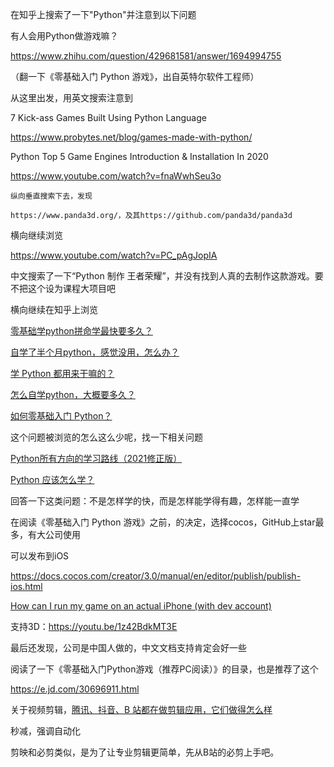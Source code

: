 在知乎上搜索了一下"Python"并注意到以下问题

有人会用Python做游戏嘛？

https://www.zhihu.com/question/429681581/answer/1694994755

（翻一下《零基础入门 Python 游戏》，出自英特尔软件工程师）

从这里出发，用英文搜索注意到

7 Kick-ass Games Built Using Python Language

https://www.probytes.net/blog/games-made-with-python/

Python Top 5 Game Engines Introduction & Installation In 2020

https://www.youtube.com/watch?v=fnaWwhSeu3o

    纵向垂直搜索下去，发现

    https://www.panda3d.org/，及其https://github.com/panda3d/panda3d

横向继续浏览

https://www.youtube.com/watch?v=PC_pAgJopIA


中文搜索了一下“Python 制作 王者荣耀”，并没有找到人真的去制作这款游戏。要不把这个设为课程大项目吧


横向继续在知乎上浏览

[零基础学python拼命学最快要多久？](https://www.zhihu.com/question/453867703/answer/1907046644)

[自学了半个月python，感觉没用，怎么办？](https://www.zhihu.com/question/381078052/answer/2015651056)

[学 Python 都用来干嘛的？](https://www.zhihu.com/question/34098079/answer/1786342281)

[怎么自学python，大概要多久？](https://www.zhihu.com/question/300985609/answer/1480501434)

[如何零基础入门 Python？](https://www.zhihu.com/question/30436581/answer/2273585143)

这个问题被浏览的怎么这么少呢，找一下相关问题

[Python所有方向的学习路线（2021修正版）](https://zhuanlan.zhihu.com/p/383911777)

[Python 应该怎么学？](https://www.zhihu.com/question/353341563/answer/903740226)

回答一下这类问题：不是怎样学的快，而是怎样能学得有趣，怎样能一直学


在阅读《零基础入门 Python 游戏》之前，的决定，选择cocos，GitHub上star最多，有大公司使用

可以发布到iOS

https://docs.cocos.com/creator/3.0/manual/en/editor/publish/publish-ios.html

[How can I run my game on an actual iPhone (with dev account)](https://discuss.cocos2d-x.org/t/how-can-i-run-my-game-on-an-actual-iphone-with-dev-account/34430)

支持3D：https://youtu.be/1z42BdkMT3E

最后还发现，公司是中国人做的，中文文档支持肯定会好一些

阅读了一下《零基础入门Python游戏（推荐PC阅读）》的目录，也是推荐了这个

https://e.jd.com/30696911.html


关于视频剪辑，[腾讯、抖音、B 站都在做剪辑应用，它们做得怎么样](https://www.ifanr.com/minapp/1397225)

秒减，强调自动化

剪映和必剪类似，是为了让专业剪辑更简单，先从B站的必剪上手吧。

